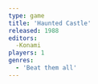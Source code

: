 ```yaml
---
type: game
title: 'Haunted Castle'
released: 1988
editors: 
  -Konami
players: 1
genres:
  - 'Beat them all'
---
```

